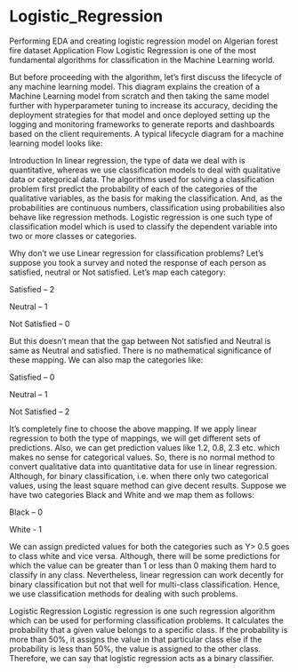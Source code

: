 # Logistic_Regression
Performing EDA and creating logistic regression model on Algerian forest fire dataset
Application Flow
Logistic Regression is one of the most fundamental algorithms for classification in the Machine Learning world.

But before proceeding with the algorithm, let’s first discuss the lifecycle of any machine learning model. This diagram explains the creation of a Machine Learning model from scratch and then taking the same model further with hyperparameter tuning to increase its accuracy, deciding the deployment strategies for that model and once deployed setting up the logging and monitoring frameworks to generate reports and dashboards based on the client requirements. A typical lifecycle diagram for a machine learning model looks like:


Introduction
In linear regression, the type of data we deal with is quantitative, whereas we use classification models to deal with qualitative data or categorical data. The algorithms used for solving a classification problem first predict the probability of each of the categories of the qualitative variables, as the basis for making the classification. And, as the probabilities are continuous numbers, classification using probabilities also behave like regression methods. Logistic regression is one such type of classification model which is used to classify the dependent variable into two or more classes or categories.

Why don’t we use Linear regression for classification problems?
Let’s suppose you took a survey and noted the response of each person as satisfied, neutral or Not satisfied. Let’s map each category:

Satisfied – 2

Neutral – 1

Not Satisfied – 0

But this doesn’t mean that the gap between Not satisfied and Neutral is same as Neutral and satisfied. There is no mathematical significance of these mapping. We can also map the categories like:

Satisfied – 0

Neutral – 1

Not Satisfied – 2

It’s completely fine to choose the above mapping. If we apply linear regression to both the type of mappings, we will get different sets of predictions. Also, we can get prediction values like 1.2, 0.8, 2.3 etc. which makes no sense for categorical values. So, there is no normal method to convert qualitative data into quantitative data for use in linear regression. Although, for binary classification, i.e. when there only two categorical values, using the least square method can give decent results. Suppose we have two categories Black and White and we map them as follows:

Black – 0

White - 1

We can assign predicted values for both the categories such as Y> 0.5 goes to class white and vice versa. Although, there will be some predictions for which the value can be greater than 1 or less than 0 making them hard to classify in any class. Nevertheless, linear regression can work decently for binary classification but not that well for multi-class classification. Hence, we use classification methods for dealing with such problems.

Logistic Regression
Logistic regression is one such regression algorithm which can be used for performing classification problems. It calculates the probability that a given value belongs to a specific class. If the probability is more than 50%, it assigns the value in that particular class else if the probability is less than 50%, the value is assigned to the other class. Therefore, we can say that logistic regression acts as a binary classifier.

